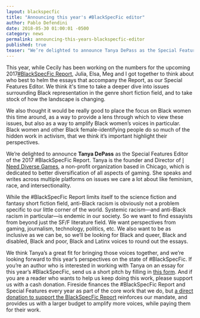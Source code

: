 ```yaml
---
layout: blackspecfic
title: "Announcing this year's #BlackSpecFic editor"
author: Pablo Defendini
date: 2018-05-30 01:00:01 -0500
category: news
permalink: announcing-this-years-blackspecfic-editor
published: true
teaser: "We’re delighted to announce Tanya DePass as the Special Features Editor of the 2017 #BlackSpecFic Report."
---
```


This year, while Cecily has been working on the numbers for the upcoming 2017[\#BlackSpecFic Report](https://firesidefiction.com/blackspecfic), Julia, Elsa, Meg and I got together to think about who best to helm the essays that accompany the Report, as our Special Features Editor. We think it's time to take a deeper dive into issues surrounding Black representation in the genre short fiction field, and to take stock of how the landscape is changing.

We also thought it would be really good to place the focus on Black women this time around, as a way to provide a lens through which to view these issues, but also as a way to amplify Black women’s voices in particular. Black women and other Black female-identifying people do so much of the hidden work in activism, that we think it’s important highlight their perspectives.

We’re delighted to announce **Tanya DePass** as the Special Features Editor of the 2017 #BlackSpecFic Report. Tanya is the founder and Director of [I Need Diverse Games](https://ineeddiversegames.net), a non-profit organization based in Chicago, which is dedicated to better diversification of all aspects of gaming. She speaks and writes across multiple platforms on issues we care a lot about like feminism, race, and intersectionality.

While the #BlackSpecFic Report limits itself to the science fiction and fantasy short fiction field, anti-Black racism is obviously not a problem specific to our little corner of the world. Systemic racism—and anti-Black racism in particular—is endemic in our society. So we want to find essayists from beyond just the SF/F literature field. We want perspectives from gaming, journalism, technology, politics, etc. We also want to be as inclusive as we can be, so we’ll be looking for Black and queer, Black and disabled, Black and poor, Black and Latinx voices to round out the essays.

We think Tanya’s a great fit for bringing those voices together, and we’re looking forward to this year’s perspectives on the state of #BlackSpecFic. If you’re an author who is interested in working with Tanya on an essay for this year’s #BlackSpecFic, send us a short pitch by filling in [this form](https://airtable.com/shr520ZU2XK7oIqrt). And if you are a reader who wants to help us keep doing this work, please support us with a cash donation. Fireside finances the #BlackSpecFic Report and Special Features every year as part of the core work that we do, but [a direct donation to support the BlackSpecFic Report](https://www.paypal.com/donate/?token=wXAIZ3MlIFPz-fjJuPh2TGK9xe0BlxCpGpwvqL2Q6q_8cPezZogGu6uiI96fB79OLCoNlW&country.x=US&locale.x=US) reinforces our mandate, and provides us with a larger budget to amplify more voices, while paying them for their work.
